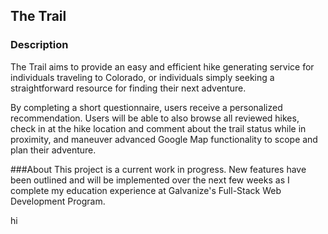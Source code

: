 ## The Trail

### Description
The Trail aims to provide an easy and efficient hike generating service for individuals traveling to Colorado, or individuals simply seeking a straightforward resource for finding their next adventure.

By completing a short questionnaire, users receive a personalized recommendation. Users will be able to also browse all reviewed hikes, check in at the hike location and comment about the trail status while in proximity, and maneuver advanced Google Map functionality to scope and plan their adventure.

###About
This project is a current work in progress. New features have been outlined and will be implemented over the next few weeks as I complete my education experience at Galvanize's Full-Stack Web Development Program.


hi

